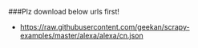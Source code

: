 ###Plz download below urls first!

* https://raw.githubusercontent.com/geekan/scrapy-examples/master/alexa/alexa/cn.json

